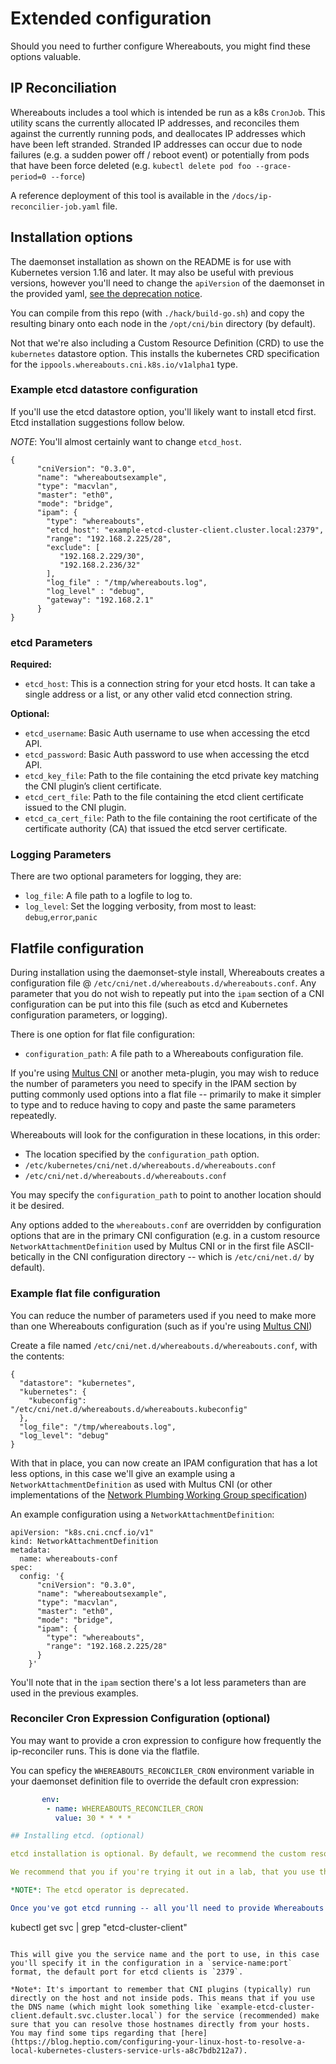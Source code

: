 # Extended configuration

Should you need to further configure Whereabouts, you might find these options valuable.

## IP Reconciliation

Whereabouts includes a tool which is intended be run as a k8s `CronJob`. This
utility scans the currently allocated IP addresses, and reconciles them against
the currently running pods, and deallocates IP addresses which have been left
stranded.
Stranded IP addresses can occur due to node failures (e.g. a sudden power off /
reboot event) or potentially from pods that have been force deleted
(e.g. `kubectl delete pod foo --grace-period=0 --force`)

A reference deployment of this tool is available in the
`/docs/ip-reconcilier-job.yaml` file.

## Installation options

The daemonset installation as shown on the README is for use with Kubernetes version 1.16 and later. It may also be useful with previous versions, however you'll need to change the `apiVersion` of the daemonset in the provided yaml, [see the deprecation notice](https://kubernetes.io/blog/2019/07/18/api-deprecations-in-1-16/).

You can compile from this repo (with `./hack/build-go.sh`) and copy the resulting binary onto each node in the `/opt/cni/bin` directory (by default).

Not that we're also including a Custom Resource Definition (CRD) to use the `kubernetes` datastore option. This installs the kubernetes CRD specification for the `ippools.whereabouts.cni.k8s.io/v1alpha1` type.

### Example etcd datastore configuration

If you'll use the etcd datastore option, you'll likely want to install etcd first. Etcd installation suggestions follow below.

*NOTE*: You'll almost certainly want to change `etcd_host`.

```
{
      "cniVersion": "0.3.0",
      "name": "whereaboutsexample",
      "type": "macvlan",
      "master": "eth0",
      "mode": "bridge",
      "ipam": {
        "type": "whereabouts",
        "etcd_host": "example-etcd-cluster-client.cluster.local:2379",
        "range": "192.168.2.225/28",
        "exclude": [
           "192.168.2.229/30",
           "192.168.2.236/32"
        ],
        "log_file" : "/tmp/whereabouts.log",
        "log_level" : "debug",
        "gateway": "192.168.2.1"
      }
}
```


### etcd Parameters

**Required:**
* `etcd_host`: This is a connection string for your etcd hosts. It can take a single address or a list, or any other valid etcd connection string.

**Optional:**
* `etcd_username`: Basic Auth username to use when accessing the etcd API.
* `etcd_password`: Basic Auth password to use when accessing the etcd API.
* `etcd_key_file`: Path to the file containing the etcd private key matching the CNI plugin’s client certificate.
* `etcd_cert_file`: Path to the file containing the etcd client certificate issued to the CNI plugin.
* `etcd_ca_cert_file`: Path to the file containing the root certificate of the certificate authority (CA) that issued the etcd server certificate.

### Logging Parameters

There are two optional parameters for logging, they are:

* `log_file`: A file path to a logfile to log to.
* `log_level`: Set the logging verbosity, from most to least: `debug`,`error`,`panic`

## Flatfile configuration

During installation using the daemonset-style install, Whereabouts creates a configuration file @ `/etc/cni/net.d/whereabouts.d/whereabouts.conf`. Any parameter that you do not wish to repeatly put into the `ipam` section of a CNI configuration can be put into this file (such as etcd and Kubernetes configuration parameters, or logging).

There is one option for flat file configuration:

* `configuration_path`: A file path to a Whereabouts configuration file.

If you're using [Multus CNI](http://multus-cni.io/) or another meta-plugin, you may wish to reduce the number of parameters you need to specify in the IPAM section by putting commonly used options into a flat file -- primarily to make it simpler to type and to reduce having to copy and paste the same parameters repeatedly.

Whereabouts will look for the configuration in these locations, in this order:

* The location specified by the `configuration_path` option.
* `/etc/kubernetes/cni/net.d/whereabouts.d/whereabouts.conf`
* `/etc/cni/net.d/whereabouts.d/whereabouts.conf`

You may specify the `configuration_path` to point to another location should it be desired.

Any options added to the `whereabouts.conf` are overridden by configuration options that are in the primary CNI configuration (e.g. in a custom resource `NetworkAttachmentDefinition` used by Multus CNI or in the first file ASCII-betically in the CNI configuration directory -- which is `/etc/cni/net.d/` by default).


### Example flat file configuration

You can reduce the number of parameters used if you need to make more than one Whereabouts configuration (such as if you're using [Multus CNI](http://multus-cni.io/))

Create a file named `/etc/cni/net.d/whereabouts.d/whereabouts.conf`, with the contents:

```
{
  "datastore": "kubernetes",
  "kubernetes": {
    "kubeconfig": "/etc/cni/net.d/whereabouts.d/whereabouts.kubeconfig"
  },
  "log_file": "/tmp/whereabouts.log",
  "log_level": "debug"
}
```

With that in place, you can now create an IPAM configuration that has a lot less options, in this case we'll give an example using a `NetworkAttachmentDefinition` as used with Multus CNI (or other implementations of the [Network Plumbing Working Group specification](https://github.com/k8snetworkplumbingwg/multi-net-spec))

An example configuration using a `NetworkAttachmentDefinition`:

```
apiVersion: "k8s.cni.cncf.io/v1"
kind: NetworkAttachmentDefinition
metadata:
  name: whereabouts-conf
spec:
  config: '{
      "cniVersion": "0.3.0",
      "name": "whereaboutsexample",
      "type": "macvlan",
      "master": "eth0",
      "mode": "bridge",
      "ipam": {
        "type": "whereabouts",
        "range": "192.168.2.225/28"
      }
    }'
```

You'll note that in the `ipam` section there's a lot less parameters than are used in the previous examples.

### Reconciler Cron Expression Configuration (optional)

You may want to provide a cron expression to configure how frequently the ip-reconciler runs. This is done via the flatfile.

You can speficy the `WHEREABOUTS_RECONCILER_CRON` environment variable in your daemonset definition file to override the default cron expression:
```yaml
       env:
        - name: WHEREABOUTS_RECONCILER_CRON
          value: 30 * * * *

## Installing etcd. (optional)

etcd installation is optional. By default, we recommend the custom resource backend (given in the first example configuration).

We recommend that you if you're trying it out in a lab, that you use the [etcd-operator](https://github.com/coreos/etcd-operator), the [installation guide](https://github.com/coreos/etcd-operator/blob/master/doc/user/install_guide.md) is just a few steps. 

*NOTE*: The etcd operator is deprecated.

Once you've got etcd running -- all you'll need to provide Whereabouts is the endpoint(s) for it. In the etcd-operator style installation, you'd find those with:

```
kubectl get svc | grep "etcd-cluster-client"
```

This will give you the service name and the port to use, in this case you'll specify it in the configuration in a `service-name:port` format, the default port for etcd clients is `2379`.

*Note*: It's important to remember that CNI plugins (typically) run directly on the host and not inside pods. This means that if you use the DNS name (which might look something like `example-etcd-cluster-client.default.svc.cluster.local`) for the service (recommended) make sure that you can resolve those hostnames directly from your hosts. You may find some tips regarding that [here](https://blog.heptio.com/configuring-your-linux-host-to-resolve-a-local-kubernetes-clusters-service-urls-a8c7bdb212a7).
